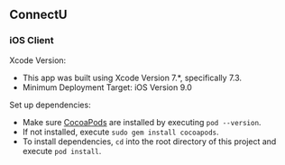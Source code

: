 ## ConnectU
### iOS Client

Xcode Version:
 - This app was built using Xcode Version 7.\*, specifically 7.3.
 - Minimum Deployment Target: iOS Version 9.0

Set up dependencies:
 - Make sure [CocoaPods](https://cocoapods.org/) are installed by executing `pod --version`.
 - If not installed, execute `sudo gem install cocoapods`.
 - To install dependencies, `cd` into the root directory of this project and execute `pod install`.

